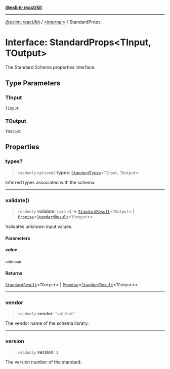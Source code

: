 [**@eslint-react/kit**](../../README.md)

***

[@eslint-react/kit](../../README.md) / [\<internal\>](../README.md) / StandardProps

# Interface: StandardProps\<TInput, TOutput\>

The Standard Schema properties interface.

## Type Parameters

### TInput

`TInput`

### TOutput

`TOutput`

## Properties

### types?

> `readonly` `optional` **types**: [`StandardTypes`](StandardTypes.md)\<`TInput`, `TOutput`\>

Inferred types associated with the schema.

***

### validate()

> `readonly` **validate**: (`value`) => [`StandardResult`](../type-aliases/StandardResult.md)\<`TOutput`\> \| [`Promise`](https://developer.mozilla.org/docs/Web/JavaScript/Reference/Global_Objects/Promise)\<[`StandardResult`](../type-aliases/StandardResult.md)\<`TOutput`\>\>

Validates unknown input values.

#### Parameters

##### value

`unknown`

#### Returns

[`StandardResult`](../type-aliases/StandardResult.md)\<`TOutput`\> \| [`Promise`](https://developer.mozilla.org/docs/Web/JavaScript/Reference/Global_Objects/Promise)\<[`StandardResult`](../type-aliases/StandardResult.md)\<`TOutput`\>\>

***

### vendor

> `readonly` **vendor**: `"valibot"`

The vendor name of the schema library.

***

### version

> `readonly` **version**: `1`

The version number of the standard.
